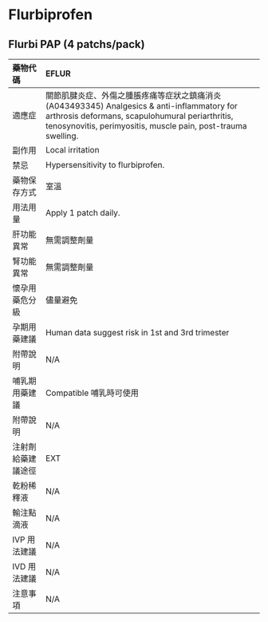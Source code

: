 # Flurbiprofen

## Flurbi PAP \(4 patchs/pack\)

| 藥物代碼 | EFLUR |
| :--- | :--- |
| 適應症 | 關節肌腱炎症、外傷之腫脹疼痛等症狀之鎮痛消炎\(A043493345\) Analgesics & anti-inflammatory for arthrosis deformans, scapulohumural periarthritis, tenosynovitis, perimyositis, muscle pain, post-trauma swelling. |
| 副作用 | Local irritation |
| 禁忌 | Hypersensitivity to flurbiprofen. |
| 藥物保存方式 | 室溫 |
| 用法用量 | Apply 1 patch daily. |
| 肝功能異常 | 無需調整劑量 |
| 腎功能異常 | 無需調整劑量 |
| 懷孕用藥危分級 | 儘量避免 |
| 孕期用藥建議 | Human data suggest risk in 1st and 3rd trimester |
| 附帶說明 | N/A |
| 哺乳期用藥建議 | Compatible 哺乳時可使用 |
| 附帶說明 | N/A |
| 注射劑給藥建議途徑 | EXT |
| 乾粉稀釋液 | N/A |
| 輸注點滴液 | N/A |
| IVP 用法建議 | N/A |
| IVD 用法建議 | N/A |
| 注意事項 | N/A |


